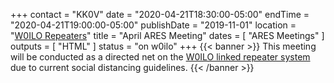 +++
contact = "KK0V"
date = "2020-04-21T18:30:00-05:00"
endTime = "2020-04-21T19:00:00-05:00"
publishDate = "2019-11-01"
location = "[W0ILO Repeaters](/radios/)"
title = "April ARES Meeting"
dates = [ "ARES Meetings" ]
outputs = [ "HTML" ]
status = "on w0ilo"
+++
{{< banner >}}
This meeting will be conducted as a directed net on the
[W0ILO linked repeater system](/radios/) due to current
social distancing guidelines.
{{< /banner >}}
